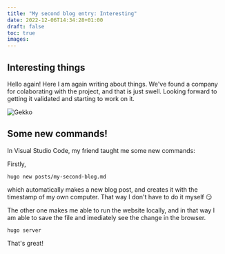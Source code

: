 ```yaml
---
title: "My second blog entry: Interesting"
date: 2022-12-06T14:34:28+01:00
draft: false
toc: true
images:
---
```


## Interesting things
Hello again! Here I am again writing about things. We've found a company for colaborating with the project, and that is just swell. Looking forward to getting it validated and starting to work on it.

![Gekko](/interesting-animals-35-728-66855356.jpg)

## Some new commands!
In Visual Studio Code, my friend taught me some new commands:

Firstly,
```terminal
hugo new posts/my-second-blog.md
```
which automatically makes a new blog post, and creates it with the timestamp of my own computer. That way I don't have to do it myself 😏

The other one makes me able to run the website locally, and in that way I am able to save the file and imediately see the change in the browser.

```terminal
hugo server
```

That's great!